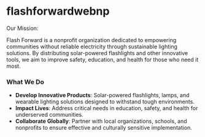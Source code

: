 # flashforwardwebnp

Our Mission:

Flash Forward is a nonprofit organization dedicated to empowering communities without reliable electricity through sustainable lighting solutions. By distributing solar-powered flashlights and other innovative tools, we aim to improve safety, education, and health for those who need it most.

### **What We Do**

- **Develop Innovative Products**: Solar-powered flashlights, lamps, and wearable lighting solutions designed to withstand tough environments.
- **Impact Lives**: Address critical needs in education, safety, and health for underserved communities.
- **Collaborate Globally**: Partner with local organizations, schools, and nonprofits to ensure effective and culturally sensitive implementation.
